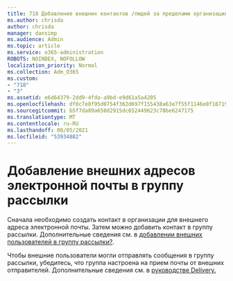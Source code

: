 ```yaml
---
title: 718 Добавление внешних контактов /людей за пределами организации в список рассылки
ms.author: chrisda
author: chrisda
manager: dansimp
ms.audience: Admin
ms.topic: article
ms.service: o365-administration
ROBOTS: NOINDEX, NOFOLLOW
localization_priority: Normal
ms.collection: Adm_O365
ms.custom:
- "718"
- "3"
ms.assetid: e6d64379-2dd9-4fda-a9bd-e9d61a5a4205
ms.openlocfilehash: df0c7e8f95d0754f362d697f155438a63e7f55f1146e8f1671932c380186baf4
ms.sourcegitcommit: b5f7da89a650d2915dc652449623c78be6247175
ms.translationtype: MT
ms.contentlocale: ru-RU
ms.lasthandoff: 08/05/2021
ms.locfileid: "53934882"
---
```

# <a name="add-external-email-addresses-to-a-distribution-group"></a>Добавление внешних адресов электронной почты в группу рассылки

Сначала необходимо создать контакт в организации для внешнего адреса электронной почты. Затем можно добавить контакт в группу рассылки. Дополнительные сведения см. в [добавлении внешних пользователей в группу рассылки?](https://support.office.com/client/caa0f310-0bb7-48e3-8ad2-cb358b53bbba).

Чтобы внешние пользователи могли отправлять сообщения в группу рассылки, убедитесь, что группа настроена на прием почты от внешних отправителей. Дополнительные сведения см. в [руководстве Delivery.](https://technet.microsoft.com/library/bb124513.aspx#deliverymanagement)
